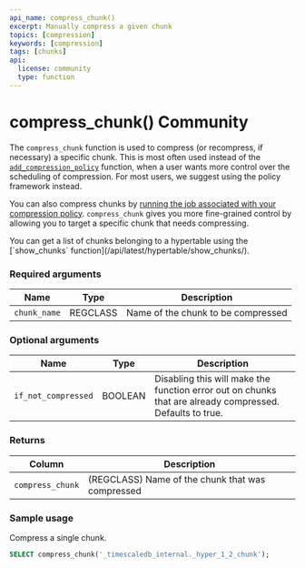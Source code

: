 ```yaml
---
api_name: compress_chunk()
excerpt: Manually compress a given chunk
topics: [compression]
keywords: [compression]
tags: [chunks]
api:
  license: community
  type: function
---
```


# compress_chunk() <Tag type="community">Community</Tag>

The `compress_chunk` function is used to compress (or recompress, if necessary) 
a specific chunk. This is most often used instead of the
[`add_compression_policy`][add_compression_policy] function, when a user
wants more control over the scheduling of compression. For most users, we
suggest using the policy framework instead.

You can also compress chunks by
[running the job associated with your compression policy][run-job].
`compress_chunk` gives you more fine-grained control by
allowing you to target a specific chunk that needs compressing.

<Highlight type="tip">
You can get a list of chunks belonging to a hypertable using the
[`show_chunks` function](/api/latest/hypertable/show_chunks/).
</Highlight>

### Required arguments

|Name|Type|Description|
|---|---|---|
| `chunk_name` | REGCLASS | Name of the chunk to be compressed|

### Optional arguments

|Name|Type|Description|
|---|---|---|
| `if_not_compressed` | BOOLEAN | Disabling this will make the function error out on chunks that are already compressed. Defaults to true.|

### Returns

|Column|Description|
|---|---|
| `compress_chunk` | (REGCLASS) Name of the chunk that was compressed|

### Sample usage

Compress a single chunk.

``` sql
SELECT compress_chunk('_timescaledb_internal._hyper_1_2_chunk');
```

[add_compression_policy]: /api/:currentVersion:/compression/add_compression_policy/
[run-job]: /api/:currentVersion:/actions/run_job/
